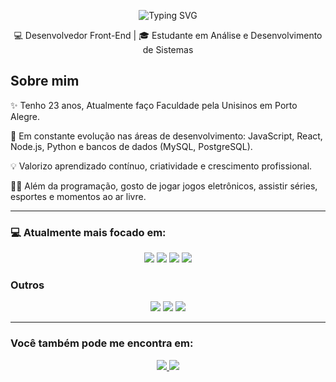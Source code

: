 <p align="center">
  <img src="https://readme-typing-svg.herokuapp.com?font=Fira+Code&size=28&pause=1000&color=F191970&center=true&vCenter=true&width=600&height=50&lines=Olá,+me+chamo+Diógenes" alt="Typing SVG" />
</p>

<p align="center">
  💻 Desenvolvedor Front-End | 🎓 Estudante em Análise e Desenvolvimento de Sistemas
</p>

##  Sobre mim

<p>✨ Tenho 23 anos, Atualmente faço Faculdade pela Unisinos em Porto Alegre.
<p>🚀 Em constante evolução nas áreas de desenvolvimento: JavaScript, React, Node.js, Python e bancos de dados (MySQL, PostgreSQL).<p>
<p>💡 Valorizo aprendizado contínuo, criatividade e crescimento profissional.<p>
<p>🏋️‍♀️ Além da programação, gosto de jogar jogos eletrônicos, assistir séries, esportes e momentos ao ar livre.<p> 

---

<h3> &#128187; Atualmente mais focado em: </h3>
<div style="display: inline">
  <p align="center">
    <img src="https://img.shields.io/badge/HTML5-E34F26?style=for-the-badge&logo=html5&logoColor=white"/>
    <img src="https://img.shields.io/badge/CSS3-1572B6?style=for-the-badge&logo=css3&logoColor=white"/>
    <img src="https://img.shields.io/badge/JavaScript-FFD600?style=for-the-badge&logo=javascript&logoColor=black"/>
    <img src="https://img.shields.io/badge/Node.js-339933?style=for-the-badge&logo=node.js&logoColor=white"/>
  </p>
</div>

<h3>Outros</h3>

<div style="display: inline">
  <p align="center">
    <img src="https://img.shields.io/badge/Python-306998?style=for-the-badge&logo=python&logoColor=FFD43B"/>
    <img src="https://img.shields.io/badge/Git-F05032?style=for-the-badge&logo=git&logoColor=white"/>
    <img src="https://img.shields.io/badge/mysql-4479A1.svg?style=for-the-badge&logo=mysql&logoColor=white"/>
  </p>
</div>

---

### Você também pode me encontra em:
<div style="display: inline">
<p align="center">
<a href="https://linkedin.com/in/diógenes-moreira-legal-ab8051223">
<img src="https://img.shields.io/badge/linkedin-%230077B5.svg?style=for-the-badge&logo=linkedin&logoColor=white" />
</a>
  
<a target="_blank" href="https://www.instagram.com/diogenes_ml">
<img src="https://img.shields.io/badge/Instagram-%23E4405F.svg?style=for-the-badge&logo=Instagram&logoColor=white" />
</a>
</p>
</div>
